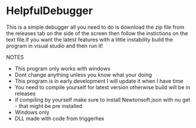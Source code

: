 ﻿# HelpfulDebugger

This is a simple debugger all you need to do is download the zip file from the releases tab on the side of the screen then follow the instictions on the text file.if you want the latest features with a little instability build the program in visual studio and then run it!

NOTES
- This program only works with windows
- Dont change anything unless you know what your doing
- This program is in early development I will update it when I have time
- You need to compile yourself for latest version otherwise build will be in releases
- if compiling by yourself make sure to install Newtonsoft.json with nu get - that might be pre installed
- Windows only
- DLL made with code from triggerhex
